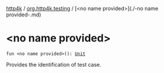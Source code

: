 [http4k](../index.md) / [org.http4k.testing](index.md) / [&lt;no name provided&gt;](./-no name provided-.md)

# &lt;no name provided&gt;

`fun <no name provided>(): `[`Unit`](https://kotlinlang.org/api/latest/jvm/stdlib/kotlin/-unit/index.html)

Provides the identification of test case.

